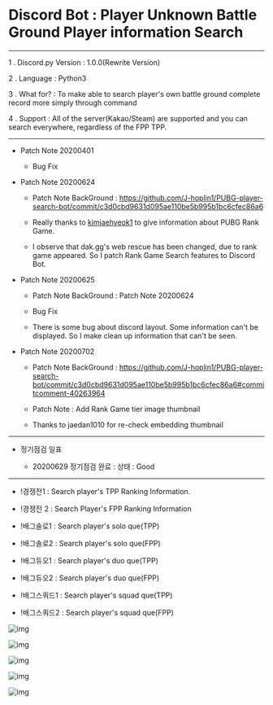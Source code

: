 Discord Bot : Player Unknown Battle Ground Player information Search
===

***
1 . Discord.py Version : 1.0.0(Rewrite Version)

2 . Language : Python3

3 . What for? : To make able to search player's own battle ground complete record more simply through command

4 . Support : All of the server(Kakao/Steam) are supported and you can search everywhere, regardless of the FPP TPP.
***
  - Patch Note 20200401
    
    - Bug Fix
    
  - Patch Note 20200624
  
    - Patch Note BackGround : https://github.com/J-hoplin1/PUBG-player-search-bot/commit/c3d0cbd9631d095ae110be5b995b1bc6cfec86a6
  
    - Really thanks to [kimjaehyeok1](https://github.com/kimjaehyeok1) to give information about PUBG Rank Game. 
    
    - I observe that dak.gg's web rescue has been changed, due to rank game appeared. So I patch Rank Game Search features to Discord Bot.

  - Patch Note 20200625
  
    - Patch Note BackGround : Patch Note 20200624
    
    - Bug Fix
    
    - There is some bug about discord layout. Some information can't be displayed. So I make clean up information that can't be seen.
    
  - Patch Note 20200702
  
    - Patch Note BackGround : https://github.com/J-hoplin1/PUBG-player-search-bot/commit/c3d0cbd9631d095ae110be5b995b1bc6cfec86a6#commitcomment-40263964
    
    - Patch Note : Add Rank Game tier image thumbnail
    
    - Thanks to jaedan1010 for re-check embedding thumbnail
    
***

- 정기점검 일표

  - 20200629 정기점검 완료 : 상태 : Good

***

  - !경쟁전1 : Search player's TPP Ranking Information.
  
  - !경쟁전 2 : Search Player's FPP Ranking Information

  - !배그솔로1 : Search player's solo que(TPP)
  
  - !배그솔로2 : Search player's solo que(FPP)
  
  - !배그듀오1 : Search player's duo que(TPP)
  
  - !배그듀오2 : Search player's duo que(FPP)
  
  - !배그스쿼드1 : Search player's squad que(TPP)
  
  - !배그스쿼드2 : Search player's squad que(FPP)
  
   ![img](img2/1.PNG)
    
   ![img](img2/2.PNG)
   
   ![img](img2/3.PNG)
   
   ![img](img2/4.PNG)
   
   ![img](img2/5.PNG)
